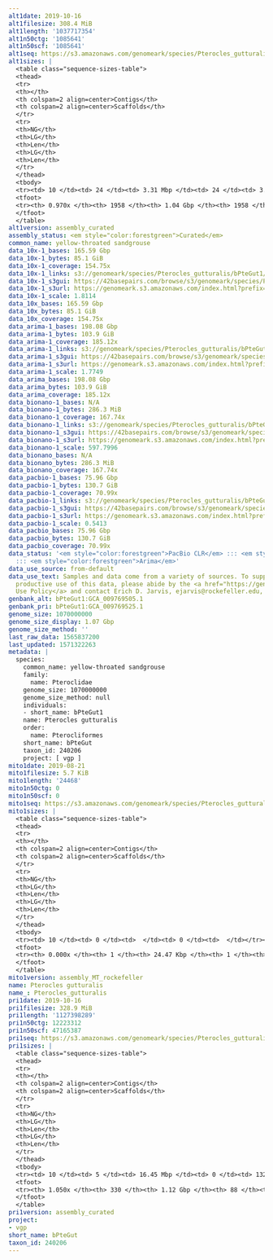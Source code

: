 ```yaml
---
alt1date: 2019-10-16
alt1filesize: 308.4 MiB
alt1length: '1037717354'
alt1n50ctg: '1085641'
alt1n50scf: '1085641'
alt1seq: https://s3.amazonaws.com/genomeark/species/Pterocles_gutturalis/bPteGut1/assembly_curated/bPteGut1.alt.cur.20191016.fasta.gz
alt1sizes: |
  <table class="sequence-sizes-table">
  <thead>
  <tr>
  <th></th>
  <th colspan=2 align=center>Contigs</th>
  <th colspan=2 align=center>Scaffolds</th>
  </tr>
  <tr>
  <th>NG</th>
  <th>LG</th>
  <th>Len</th>
  <th>LG</th>
  <th>Len</th>
  </tr>
  </thead>
  <tbody>
  <tr><td> 10 </td><td> 24 </td><td> 3.31 Mbp </td><td> 24 </td><td> 3.31 Mbp </td></tr><tr><td> 20 </td><td> 63 </td><td> 2.38 Mbp </td><td> 63 </td><td> 2.38 Mbp </td></tr><tr><td> 30 </td><td> 113 </td><td> 1.91 Mbp </td><td> 113 </td><td> 1.91 Mbp </td></tr><tr><td> 40 </td><td> 176 </td><td> 1.50 Mbp </td><td> 176 </td><td> 1.50 Mbp </td></tr><tr style="background-color:#cccccc;"><td> 50 </td><td> 261 </td><td> 1.09 Mbp </td><td> 261 </td><td> 1.09 Mbp </td></tr><tr><td> 60 </td><td> 374 </td><td> 0.83 Mbp </td><td> 374 </td><td> 0.83 Mbp </td></tr><tr><td> 70 </td><td> 523 </td><td> 0.62 Mbp </td><td> 523 </td><td> 0.62 Mbp </td></tr><tr><td> 80 </td><td> 731 </td><td> 418.04 Kbp </td><td> 731 </td><td> 418.04 Kbp </td></tr><tr><td> 90 </td><td> 1087 </td><td> 203.60 Kbp </td><td> 1087 </td><td> 203.60 Kbp </td></tr><tr><td> 100 </td><td> 0 </td><td>  </td><td> 0 </td><td>  </td></tr></tbody>
  <tfoot>
  <tr><th> 0.970x </th><th> 1958 </th><th> 1.04 Gbp </th><th> 1958 </th><th> 1.04 Gbp </th></tr>
  </tfoot>
  </table>
alt1version: assembly_curated
assembly_status: <em style="color:forestgreen">Curated</em>
common_name: yellow-throated sandgrouse
data_10x-1_bases: 165.59 Gbp
data_10x-1_bytes: 85.1 GiB
data_10x-1_coverage: 154.75x
data_10x-1_links: s3://genomeark/species/Pterocles_gutturalis/bPteGut1/genomic_data/10x/<br>
data_10x-1_s3gui: https://42basepairs.com/browse/s3/genomeark/species/Pterocles_gutturalis/bPteGut1/genomic_data/10x/
data_10x-1_s3url: https://genomeark.s3.amazonaws.com/index.html?prefix=species/Pterocles_gutturalis/bPteGut1/genomic_data/10x/
data_10x-1_scale: 1.8114
data_10x_bases: 165.59 Gbp
data_10x_bytes: 85.1 GiB
data_10x_coverage: 154.75x
data_arima-1_bases: 198.08 Gbp
data_arima-1_bytes: 103.9 GiB
data_arima-1_coverage: 185.12x
data_arima-1_links: s3://genomeark/species/Pterocles_gutturalis/bPteGut1/genomic_data/arima/<br>
data_arima-1_s3gui: https://42basepairs.com/browse/s3/genomeark/species/Pterocles_gutturalis/bPteGut1/genomic_data/arima/
data_arima-1_s3url: https://genomeark.s3.amazonaws.com/index.html?prefix=species/Pterocles_gutturalis/bPteGut1/genomic_data/arima/
data_arima-1_scale: 1.7749
data_arima_bases: 198.08 Gbp
data_arima_bytes: 103.9 GiB
data_arima_coverage: 185.12x
data_bionano-1_bases: N/A
data_bionano-1_bytes: 286.3 MiB
data_bionano-1_coverage: 167.74x
data_bionano-1_links: s3://genomeark/species/Pterocles_gutturalis/bPteGut1/genomic_data/bionano/<br>
data_bionano-1_s3gui: https://42basepairs.com/browse/s3/genomeark/species/Pterocles_gutturalis/bPteGut1/genomic_data/bionano/
data_bionano-1_s3url: https://genomeark.s3.amazonaws.com/index.html?prefix=species/Pterocles_gutturalis/bPteGut1/genomic_data/bionano/
data_bionano-1_scale: 597.7996
data_bionano_bases: N/A
data_bionano_bytes: 286.3 MiB
data_bionano_coverage: 167.74x
data_pacbio-1_bases: 75.96 Gbp
data_pacbio-1_bytes: 130.7 GiB
data_pacbio-1_coverage: 70.99x
data_pacbio-1_links: s3://genomeark/species/Pterocles_gutturalis/bPteGut1/genomic_data/pacbio/<br>
data_pacbio-1_s3gui: https://42basepairs.com/browse/s3/genomeark/species/Pterocles_gutturalis/bPteGut1/genomic_data/pacbio/
data_pacbio-1_s3url: https://genomeark.s3.amazonaws.com/index.html?prefix=species/Pterocles_gutturalis/bPteGut1/genomic_data/pacbio/
data_pacbio-1_scale: 0.5413
data_pacbio_bases: 75.96 Gbp
data_pacbio_bytes: 130.7 GiB
data_pacbio_coverage: 70.99x
data_status: '<em style="color:forestgreen">PacBio CLR</em> ::: <em style="color:forestgreen">10x</em>
  ::: <em style="color:forestgreen">Arima</em>'
data_use_source: from-default
data_use_text: Samples and data come from a variety of sources. To support fair and
  productive use of this data, please abide by the <a href="https://genome10k.soe.ucsc.edu/data-use-policies/">Data
  Use Policy</a> and contact Erich D. Jarvis, ejarvis@rockefeller.edu, with any questions.
genbank_alt: bPteGut1:GCA_009769505.1
genbank_pri: bPteGut1:GCA_009769525.1
genome_size: 1070000000
genome_size_display: 1.07 Gbp
genome_size_method: ''
last_raw_data: 1565837200
last_updated: 1571322263
metadata: |
  species:
    common_name: yellow-throated sandgrouse
    family:
      name: Pteroclidae
    genome_size: 1070000000
    genome_size_method: null
    individuals:
    - short_name: bPteGut1
    name: Pterocles gutturalis
    order:
      name: Pterocliformes
    short_name: bPteGut
    taxon_id: 240206
    project: [ vgp ]
mito1date: 2019-08-21
mito1filesize: 5.7 KiB
mito1length: '24468'
mito1n50ctg: 0
mito1n50scf: 0
mito1seq: https://s3.amazonaws.com/genomeark/species/Pterocles_gutturalis/bPteGut1/assembly_MT_rockefeller/bPteGut1.MT.20190821.fasta.gz
mito1sizes: |
  <table class="sequence-sizes-table">
  <thead>
  <tr>
  <th></th>
  <th colspan=2 align=center>Contigs</th>
  <th colspan=2 align=center>Scaffolds</th>
  </tr>
  <tr>
  <th>NG</th>
  <th>LG</th>
  <th>Len</th>
  <th>LG</th>
  <th>Len</th>
  </tr>
  </thead>
  <tbody>
  <tr><td> 10 </td><td> 0 </td><td>  </td><td> 0 </td><td>  </td></tr><tr><td> 20 </td><td> 0 </td><td>  </td><td> 0 </td><td>  </td></tr><tr><td> 30 </td><td> 0 </td><td>  </td><td> 0 </td><td>  </td></tr><tr><td> 40 </td><td> 0 </td><td>  </td><td> 0 </td><td>  </td></tr><tr style="background-color:#cccccc;"><td> 50 </td><td> 0 </td><td style="background-color:#ff8888;">  </td><td> 0 </td><td style="background-color:#ff8888;">  </td></tr><tr><td> 60 </td><td> 0 </td><td>  </td><td> 0 </td><td>  </td></tr><tr><td> 70 </td><td> 0 </td><td>  </td><td> 0 </td><td>  </td></tr><tr><td> 80 </td><td> 0 </td><td>  </td><td> 0 </td><td>  </td></tr><tr><td> 90 </td><td> 0 </td><td>  </td><td> 0 </td><td>  </td></tr><tr><td> 100 </td><td> 0 </td><td>  </td><td> 0 </td><td>  </td></tr></tbody>
  <tfoot>
  <tr><th> 0.000x </th><th> 1 </th><th> 24.47 Kbp </th><th> 1 </th><th> 24.47 Kbp </th></tr>
  </tfoot>
  </table>
mito1version: assembly_MT_rockefeller
name: Pterocles gutturalis
name_: Pterocles_gutturalis
pri1date: 2019-10-16
pri1filesize: 328.9 MiB
pri1length: '1127398289'
pri1n50ctg: 12223312
pri1n50scf: 47165387
pri1seq: https://s3.amazonaws.com/genomeark/species/Pterocles_gutturalis/bPteGut1/assembly_curated/bPteGut1.pri.cur.20191016.fasta.gz
pri1sizes: |
  <table class="sequence-sizes-table">
  <thead>
  <tr>
  <th></th>
  <th colspan=2 align=center>Contigs</th>
  <th colspan=2 align=center>Scaffolds</th>
  </tr>
  <tr>
  <th>NG</th>
  <th>LG</th>
  <th>Len</th>
  <th>LG</th>
  <th>Len</th>
  </tr>
  </thead>
  <tbody>
  <tr><td> 10 </td><td> 5 </td><td> 16.45 Mbp </td><td> 0 </td><td> 132.92 Mbp </td></tr><tr><td> 20 </td><td> 12 </td><td> 15.57 Mbp </td><td> 1 </td><td> 126.34 Mbp </td></tr><tr><td> 30 </td><td> 19 </td><td> 15.11 Mbp </td><td> 2 </td><td> 83.78 Mbp </td></tr><tr><td> 40 </td><td> 26 </td><td> 14.43 Mbp </td><td> 4 </td><td> 56.69 Mbp </td></tr><tr style="background-color:#cccccc;"><td> 50 </td><td> 34 </td><td style="background-color:#88ff88;"> 12.22 Mbp </td><td> 6 </td><td style="background-color:#88ff88;"> 47.17 Mbp </td></tr><tr><td> 60 </td><td> 44 </td><td> 9.69 Mbp </td><td> 8 </td><td> 43.24 Mbp </td></tr><tr><td> 70 </td><td> 56 </td><td> 7.67 Mbp </td><td> 11 </td><td> 34.03 Mbp </td></tr><tr><td> 80 </td><td> 72 </td><td> 5.66 Mbp </td><td> 15 </td><td> 23.71 Mbp </td></tr><tr><td> 90 </td><td> 96 </td><td> 3.50 Mbp </td><td> 20 </td><td> 18.96 Mbp </td></tr><tr><td> 100 </td><td> 146 </td><td> 1.22 Mbp </td><td> 26 </td><td> 12.13 Mbp </td></tr></tbody>
  <tfoot>
  <tr><th> 1.050x </th><th> 330 </th><th> 1.12 Gbp </th><th> 88 </th><th> 1.13 Gbp </th></tr>
  </tfoot>
  </table>
pri1version: assembly_curated
project:
- vgp
short_name: bPteGut
taxon_id: 240206
---
```

